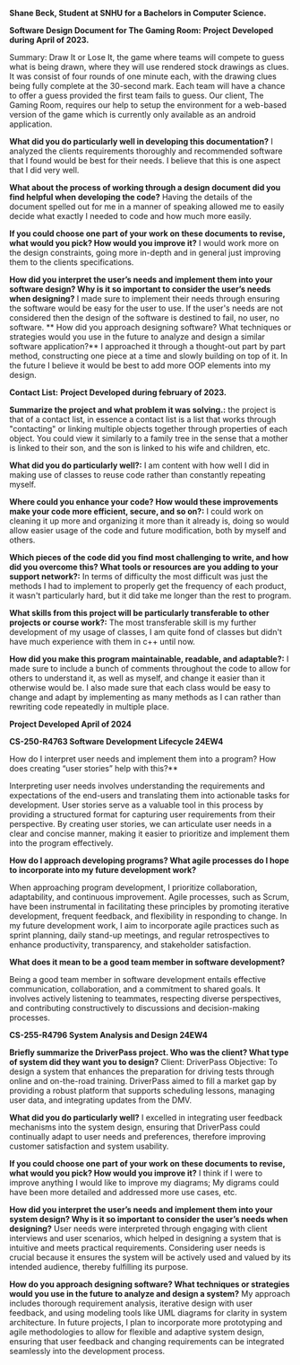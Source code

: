 **Shane Beck, Student at SNHU for a Bachelors in Computer Science.**

**Software Design Document for The Gaming Room:**
**Project Developed during April of 2023.**

Summary:
    Draw It or Lose It, the game where teams will compete to guess what is being drawn, where they will use rendered stock drawings as clues. It was consist of four rounds of one minute each, with the drawing clues being fully complete at the 30-second mark. Each team will have a chance to offer a guess provided the first team fails to guess. Our client, The Gaming Room, requires our help to setup the environment for a web-based version of the game which is currently only available as an android application.

**What did you do particularly well in developing this documentation?**
    I analyzed the clients requirements thoroughly and recommended software that I found would be best for their needs. I believe that this is one aspect that I did very well.

**What about the process of working through a design document did you find helpful when developing the code?**
    Having the details of the document spelled out for me in a manner of speaking allowed me to easily decide what exactly I needed to code and how much more easily.

**If you could choose one part of your work on these documents to revise, what would you pick? How would you improve it?**
    I would work more on the design constraints, going more in-depth and in general just improving them to the clients specifications.

**How did you interpret the user’s needs and implement them into your software design? Why is it so important to consider the user’s needs when designing?**
    I made sure to implement their needs through ensuring the software would be easy for the user to use. If the user's needs are not considered then the design of the software is destined to fail, no user, no software.
**
How did you approach designing software? What techniques or strategies would you use in the future to analyze and design a similar software application?**
    I approached it through a thought-out part by part method, constructing one piece at a time and slowly building on top of it. In the future I believe it would be best to add more OOP elements into my design.

**Contact List:**
**Project Developed during february of 2023.**

**Summarize the project and what problem it was solving.:**
    the project is that of a contact list, in essence a contact list is a list that works through "contacting" or linking multiple objects together through properties of each object. You could view it similarly to a family tree in the sense that a mother is linked to their son, and the son is linked to his wife and children, etc.

**What did you do particularly well?:**
    I am content with how well I did in making use of classes to reuse code rather than constantly repeating myself.

**Where could you enhance your code? How would these improvements make your code more efficient, secure, and so on?:**
    I could work on cleaning it up more and organizing it more than it already is, doing so would allow easier usage of the code and future modification, both by myself and others.

**Which pieces of the code did you find most challenging to write, and how did you overcome this? What tools or resources are you adding to your support network?:**
    In terms of difficulty the most difficult was just the methods I had to implement to properly get the frequency of each product, it wasn't particularly hard, but it did take me longer than the rest to program.

**What skills from this project will be particularly transferable to other projects or course work?:**
    The most transferable skill is my further development of my usage of classes, I am quite fond of classes but didn't have much experience with them in c++ until now.

**How did you make this program maintainable, readable, and adaptable?:**
    I made sure to include a bunch of comments throughout the code to allow for others to understand it, as well as myself, and change it easier than it otherwise would be. I also made sure that each class would be easy to change and adapt by implementing as many methods as I can rather than rewriting code repeatedly in multiple place.

**Project Developed April of 2024**

**CS-250-R4763 Software Development Lifecycle 24EW4**

How do I interpret user needs and implement them into a program? How does creating “user stories” help with this?**

Interpreting user needs involves understanding the requirements and expectations of the end-users and translating them into actionable tasks for development. User stories serve as a valuable tool in this process by providing a structured format for capturing user requirements from their perspective. By creating user stories, we can articulate user needs in a clear and concise manner, making it easier to prioritize and implement them into the program effectively.
    
**How do I approach developing programs? What agile processes do I hope to incorporate into my future development work?**

When approaching program development, I prioritize collaboration, adaptability, and continuous improvement. Agile processes, such as Scrum, have been instrumental in facilitating these principles by promoting iterative development, frequent feedback, and flexibility in responding to change. In my future development work, I aim to incorporate agile practices such as sprint planning, daily stand-up meetings, and regular retrospectives to enhance productivity, transparency, and stakeholder satisfaction.
    
**What does it mean to be a good team member in software development?**

Being a good team member in software development entails effective communication, collaboration, and a commitment to shared goals. It involves actively listening to teammates, respecting diverse perspectives, and contributing constructively to discussions and decision-making processes.

**CS-255-R4796 System Analysis and Design 24EW4**

**Briefly summarize the DriverPass project. Who was the client? What type of system did they want you to design?**
Client: DriverPass
Objective: To design a system that enhances the preparation for driving tests through online and on-the-road training. DriverPass aimed to fill a market gap by providing a robust platform that supports scheduling lessons, managing user data, and integrating updates from the DMV.

**What did you do particularly well?**
I excelled in integrating user feedback mechanisms into the system design, ensuring that DriverPass could continually adapt to user needs and preferences, therefore improving customer satisfaction and system usability.

**If you could choose one part of your work on these documents to revise, what would you pick? How would you improve it?**
I think if I were to improve anything I would like to improve my diagrams; My digrams could have been more detailed and addressed more use cases, etc.

**How did you interpret the user’s needs and implement them into your system design? Why is it so important to consider the user’s needs when designing?**
User needs were interpreted through engaging with client interviews and user scenarios, which helped in designing a system that is intuitive and meets practical requirements. Considering user needs is crucial because it ensures the system will be actively used and valued by its intended audience, thereby fulfilling its purpose.

**How do you approach designing software? What techniques or strategies would you use in the future to analyze and design a system?**
My approach includes thorough requirement analysis, iterative design with user feedback, and using modeling tools like UML diagrams for clarity in system architecture. In future projects, I plan to incorporate more prototyping and agile methodologies to allow for flexible and adaptive system design, ensuring that user feedback and changing requirements can be integrated seamlessly into the development process.

